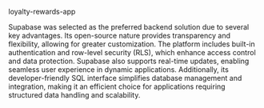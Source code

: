 loyalty-rewards-app

Supabase was selected as the preferred backend solution due to several key advantages. Its open-source nature provides transparency and flexibility, allowing for greater customization. The platform includes built-in authentication and row-level security (RLS), which enhance access control and data protection. Supabase also supports real-time updates, enabling seamless user experience in dynamic applications. Additionally, its developer-friendly SQL interface simplifies database management and integration, making it an efficient choice for applications requiring structured data handling and scalability.








